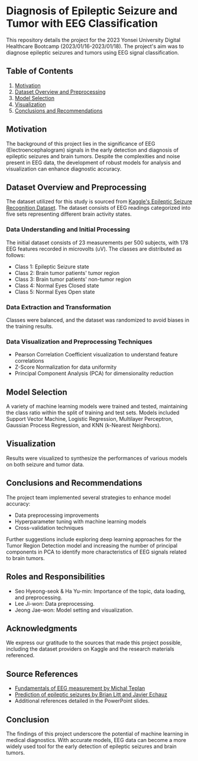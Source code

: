 # Diagnosis of Epileptic Seizure and Tumor with EEG Classification

This repository details the project for the 2023 Yonsei University Digital Healthcare Bootcamp (2023/01/16-2023/01/18).
The project's aim was to diagnose epileptic seizures and tumors using EEG signal classification.

## Table of Contents
1. [Motivation](#motivation)
2. [Dataset Overview and Preprocessing](#dataset-overview-and-preprocessing)
3. [Model Selection](#model-selection)
4. [Visualization](#visualization)
5. [Conclusions and Recommendations](#conclusions-and-recommendations)

## Motivation
The background of this project lies in the significance of EEG (Electroencephalogram) signals in the early detection and diagnosis of epileptic seizures and brain tumors. Despite the complexities and noise present in EEG data, the development of robust models for analysis and visualization can enhance diagnostic accuracy.

## Dataset Overview and Preprocessing
The dataset utilized for this study is sourced from [Kaggle's Epileptic Seizure Recognition Dataset](https://www.kaggle.com/datasets/harunshimanto/epileptic-seizure-recognition). The dataset consists of EEG readings categorized into five sets representing different brain activity states. 

### Data Understanding and Initial Processing
The initial dataset consists of 23 measurements per 500 subjects, with 178 EEG features recorded in microvolts (uV). The classes are distributed as follows:
- Class 1: Epileptic Seizure state
- Class 2: Brain tumor patients' tumor region
- Class 3: Brain tumor patients' non-tumor region
- Class 4: Normal Eyes Closed state
- Class 5: Normal Eyes Open state

### Data Extraction and Transformation
Classes were balanced, and the dataset was randomized to avoid biases in the training results.

### Data Visualization and Preprocessing Techniques
- Pearson Correlation Coefficient visualization to understand feature correlations
- Z-Score Normalization for data uniformity
- Principal Component Analysis (PCA) for dimensionality reduction

## Model Selection
A variety of machine learning models were trained and tested, maintaining the class ratio within the split of training and test sets. Models included Support Vector Machine, Logistic Regression, Multilayer Perceptron, Gaussian Process Regression, and KNN (k-Nearest Neighbors).

## Visualization
Results were visualized to synthesize the performances of various models on both seizure and tumor data.

## Conclusions and Recommendations
The project team implemented several strategies to enhance model accuracy:
- Data preprocessing improvements
- Hyperparameter tuning with machine learning models
- Cross-validation techniques

Further suggestions include exploring deep learning approaches for the Tumor Region Detection model and increasing the number of principal components in PCA to identify more characteristics of EEG signals related to brain tumors.

## Roles and Responsibilities
- Seo Hyeong-seok & Ha Yu-min: Importance of the topic, data loading, and preprocessing.
- Lee Ji-won: Data preprocessing.
- Jeong Jae-won: Model setting and visualization.

## Acknowledgments
We express our gratitude to the sources that made this project possible, including the dataset providers on Kaggle and the research materials referenced.

## Source References
- [Fundamentals of EEG measurement by Michal Teplan](https://www.ncbi.nlm.nih.gov/pmc/articles/PMC3201657/)
- [Prediction of epileptic seizures by Brian Litt and Javier Echauz](https://www.thelancet.com/journals/laneur/article/PIIS1474-4422(02)00075-1/fulltext)
- Additional references detailed in the PowerPoint slides.

## Conclusion
The findings of this project underscore the potential of machine learning in medical diagnostics. With accurate models, EEG data can become a more widely used tool for the early detection of epileptic seizures and brain tumors.
